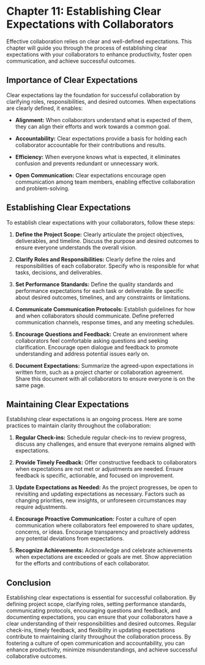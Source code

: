 Chapter 11: Establishing Clear Expectations with Collaborators
==============================================================

Effective collaboration relies on clear and well-defined expectations. This chapter will guide you through the process of establishing clear expectations with your collaborators to enhance productivity, foster open communication, and achieve successful outcomes.

Importance of Clear Expectations
--------------------------------

Clear expectations lay the foundation for successful collaboration by clarifying roles, responsibilities, and desired outcomes. When expectations are clearly defined, it enables:

* **Alignment:** When collaborators understand what is expected of them, they can align their efforts and work towards a common goal.

* **Accountability:** Clear expectations provide a basis for holding each collaborator accountable for their contributions and results.

* **Efficiency:** When everyone knows what is expected, it eliminates confusion and prevents redundant or unnecessary work.

* **Open Communication:** Clear expectations encourage open communication among team members, enabling effective collaboration and problem-solving.

Establishing Clear Expectations
-------------------------------

To establish clear expectations with your collaborators, follow these steps:

1. **Define the Project Scope:** Clearly articulate the project objectives, deliverables, and timeline. Discuss the purpose and desired outcomes to ensure everyone understands the overall vision.

2. **Clarify Roles and Responsibilities:** Clearly define the roles and responsibilities of each collaborator. Specify who is responsible for what tasks, decisions, and deliverables.

3. **Set Performance Standards:** Define the quality standards and performance expectations for each task or deliverable. Be specific about desired outcomes, timelines, and any constraints or limitations.

4. **Communicate Communication Protocols:** Establish guidelines for how and when collaborators should communicate. Define preferred communication channels, response times, and any meeting schedules.

5. **Encourage Questions and Feedback:** Create an environment where collaborators feel comfortable asking questions and seeking clarification. Encourage open dialogue and feedback to promote understanding and address potential issues early on.

6. **Document Expectations:** Summarize the agreed-upon expectations in written form, such as a project charter or collaboration agreement. Share this document with all collaborators to ensure everyone is on the same page.

Maintaining Clear Expectations
------------------------------

Establishing clear expectations is an ongoing process. Here are some practices to maintain clarity throughout the collaboration:

1. **Regular Check-ins:** Schedule regular check-ins to review progress, discuss any challenges, and ensure that everyone remains aligned with expectations.

2. **Provide Timely Feedback:** Offer constructive feedback to collaborators when expectations are not met or adjustments are needed. Ensure feedback is specific, actionable, and focused on improvement.

3. **Update Expectations as Needed:** As the project progresses, be open to revisiting and updating expectations as necessary. Factors such as changing priorities, new insights, or unforeseen circumstances may require adjustments.

4. **Encourage Proactive Communication:** Foster a culture of open communication where collaborators feel empowered to share updates, concerns, or ideas. Encourage transparency and proactively address any potential deviations from expectations.

5. **Recognize Achievements:** Acknowledge and celebrate achievements when expectations are exceeded or goals are met. Show appreciation for the efforts and contributions of each collaborator.

Conclusion
----------

Establishing clear expectations is essential for successful collaboration. By defining project scope, clarifying roles, setting performance standards, communicating protocols, encouraging questions and feedback, and documenting expectations, you can ensure that your collaborators have a clear understanding of their responsibilities and desired outcomes. Regular check-ins, timely feedback, and flexibility in updating expectations contribute to maintaining clarity throughout the collaboration process. By fostering a culture of open communication and accountability, you can enhance productivity, minimize misunderstandings, and achieve successful collaborative outcomes.
